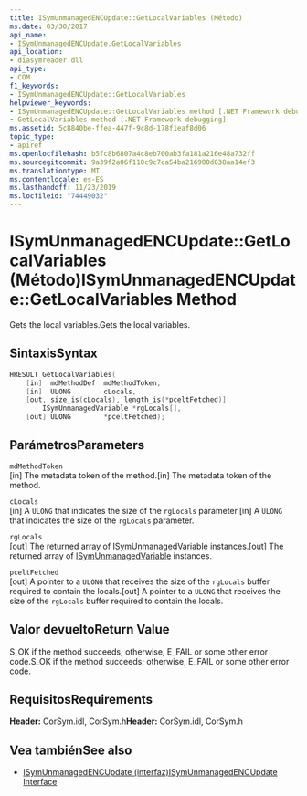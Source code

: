 ```yaml
---
title: ISymUnmanagedENCUpdate::GetLocalVariables (Método)
ms.date: 03/30/2017
api_name:
- ISymUnmanagedENCUpdate.GetLocalVariables
api_location:
- diasymreader.dll
api_type:
- COM
f1_keywords:
- ISymUnmanagedENCUpdate::GetLocalVariables
helpviewer_keywords:
- ISymUnmanagedENCUpdate::GetLocalVariables method [.NET Framework debugging]
- GetLocalVariables method [.NET Framework debugging]
ms.assetid: 5c8840be-ffea-447f-9c8d-178f1eaf8d06
topic_type:
- apiref
ms.openlocfilehash: b5fc8b6807a4c8eb700ab3fa181a216e48a732ff
ms.sourcegitcommit: 9a39f2a06f110c9c7ca54ba216900d038aa14ef3
ms.translationtype: MT
ms.contentlocale: es-ES
ms.lasthandoff: 11/23/2019
ms.locfileid: "74449032"
---
```

# <a name="isymunmanagedencupdategetlocalvariables-method"></a><span data-ttu-id="eda28-102">ISymUnmanagedENCUpdate::GetLocalVariables (Método)</span><span class="sxs-lookup"><span data-stu-id="eda28-102">ISymUnmanagedENCUpdate::GetLocalVariables Method</span></span>
<span data-ttu-id="eda28-103">Gets the local variables.</span><span class="sxs-lookup"><span data-stu-id="eda28-103">Gets the local variables.</span></span>  
  
## <a name="syntax"></a><span data-ttu-id="eda28-104">Sintaxis</span><span class="sxs-lookup"><span data-stu-id="eda28-104">Syntax</span></span>  
  
```cpp  
HRESULT GetLocalVariables(  
    [in]  mdMethodDef  mdMethodToken,  
    [in]  ULONG        cLocals,  
    [out, size_is(cLocals), length_is(*pceltFetched)]  
        ISymUnmanagedVariable *rgLocals[],  
    [out] ULONG        *pceltFetched);  
```  
  
## <a name="parameters"></a><span data-ttu-id="eda28-105">Parámetros</span><span class="sxs-lookup"><span data-stu-id="eda28-105">Parameters</span></span>  
 `mdMethodToken`  
 <span data-ttu-id="eda28-106">[in] The metadata token of the method.</span><span class="sxs-lookup"><span data-stu-id="eda28-106">[in] The metadata token of the method.</span></span>  
  
 `cLocals`  
 <span data-ttu-id="eda28-107">[in] A `ULONG` that indicates the size of the `rgLocals` parameter.</span><span class="sxs-lookup"><span data-stu-id="eda28-107">[in] A `ULONG` that indicates the size of the `rgLocals` parameter.</span></span>  
  
 `rgLocals`  
 <span data-ttu-id="eda28-108">[out] The returned array of [ISymUnmanagedVariable](isymunmanagedvariable-interface.md) instances.</span><span class="sxs-lookup"><span data-stu-id="eda28-108">[out] The returned array of [ISymUnmanagedVariable](isymunmanagedvariable-interface.md) instances.</span></span>  
  
 `pceltFetched`  
 <span data-ttu-id="eda28-109">[out] A pointer to a `ULONG` that receives the size of the `rgLocals` buffer required to contain the locals.</span><span class="sxs-lookup"><span data-stu-id="eda28-109">[out] A pointer to a `ULONG` that receives the size of the `rgLocals` buffer required to contain the locals.</span></span>  
  
## <a name="return-value"></a><span data-ttu-id="eda28-110">Valor devuelto</span><span class="sxs-lookup"><span data-stu-id="eda28-110">Return Value</span></span>  
 <span data-ttu-id="eda28-111">S_OK if the method succeeds; otherwise, E_FAIL or some other error code.</span><span class="sxs-lookup"><span data-stu-id="eda28-111">S_OK if the method succeeds; otherwise, E_FAIL or some other error code.</span></span>  
  
## <a name="requirements"></a><span data-ttu-id="eda28-112">Requisitos</span><span class="sxs-lookup"><span data-stu-id="eda28-112">Requirements</span></span>  
 <span data-ttu-id="eda28-113">**Header:** CorSym.idl, CorSym.h</span><span class="sxs-lookup"><span data-stu-id="eda28-113">**Header:** CorSym.idl, CorSym.h</span></span>  
  
## <a name="see-also"></a><span data-ttu-id="eda28-114">Vea también</span><span class="sxs-lookup"><span data-stu-id="eda28-114">See also</span></span>

- [<span data-ttu-id="eda28-115">ISymUnmanagedENCUpdate (interfaz)</span><span class="sxs-lookup"><span data-stu-id="eda28-115">ISymUnmanagedENCUpdate Interface</span></span>](../../../../docs/framework/unmanaged-api/diagnostics/isymunmanagedencupdate-interface.md)
